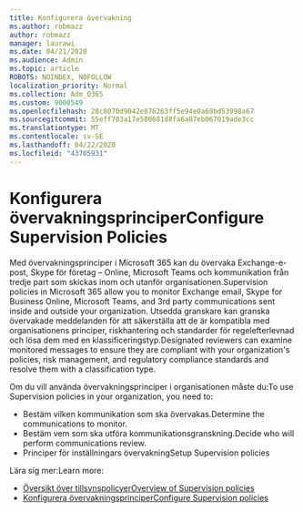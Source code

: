 ```yaml
---
title: Konfigurera övervakning
ms.author: robmazz
author: robmazz
manager: laurawi
ms.date: 04/21/2020
ms.audience: Admin
ms.topic: article
ROBOTS: NOINDEX, NOFOLLOW
localization_priority: Normal
ms.collection: Adm_O365
ms.custom: 9000549
ms.openlocfilehash: 28c8070d9042e876263ff5e94e0a69bd53998a67
ms.sourcegitcommit: 55eff703a17e500681d8fa6a87eb067019ade3cc
ms.translationtype: MT
ms.contentlocale: sv-SE
ms.lasthandoff: 04/22/2020
ms.locfileid: "43705931"
---
```

# <a name="configure-supervision-policies"></a><span data-ttu-id="5142d-102">Konfigurera övervakningsprinciper</span><span class="sxs-lookup"><span data-stu-id="5142d-102">Configure Supervision Policies</span></span>

<span data-ttu-id="5142d-103">Med övervakningsprinciper i Microsoft 365 kan du övervaka Exchange-e-post, Skype för företag – Online, Microsoft Teams och kommunikation från tredje part som skickas inom och utanför organisationen.</span><span class="sxs-lookup"><span data-stu-id="5142d-103">Supervision policies in Microsoft 365 allow you to monitor Exchange email, Skype for Business Online, Microsoft Teams, and 3rd party communications sent inside and outside your organization.</span></span> <span data-ttu-id="5142d-104">Utsedda granskare kan granska övervakade meddelanden för att säkerställa att de är kompatibla med organisationens principer, riskhantering och standarder för regelefterlevnad och lösa dem med en klassificeringstyp.</span><span class="sxs-lookup"><span data-stu-id="5142d-104">Designated reviewers can examine monitored messages to ensure they are compliant with your organization's policies, risk management, and regulatory compliance standards and resolve them with a classification type.</span></span>

<span data-ttu-id="5142d-105">Om du vill använda övervakningsprinciper i organisationen måste du:</span><span class="sxs-lookup"><span data-stu-id="5142d-105">To use Supervision policies in your organization, you need to:</span></span>

- <span data-ttu-id="5142d-106">Bestäm vilken kommunikation som ska övervakas.</span><span class="sxs-lookup"><span data-stu-id="5142d-106">Determine the communications to monitor.</span></span>
- <span data-ttu-id="5142d-107">Bestäm vem som ska utföra kommunikationsgranskning.</span><span class="sxs-lookup"><span data-stu-id="5142d-107">Decide who will perform communications review.</span></span>
- <span data-ttu-id="5142d-108">Principer för inställningars övervakning</span><span class="sxs-lookup"><span data-stu-id="5142d-108">Setup Supervision policies</span></span>

<span data-ttu-id="5142d-109">Lära sig mer:</span><span class="sxs-lookup"><span data-stu-id="5142d-109">Learn more:</span></span>

- [<span data-ttu-id="5142d-110">Översikt över tillsynspolicyer</span><span class="sxs-lookup"><span data-stu-id="5142d-110">Overview of Supervision policies</span></span>](https://docs.microsoft.com/office365/securitycompliance/supervision-policies)
- [<span data-ttu-id="5142d-111">Konfigurera övervakningsprinciper</span><span class="sxs-lookup"><span data-stu-id="5142d-111">Configure Supervision policies</span></span>](https://docs.microsoft.com/office365/securitycompliance/configure-supervision-policies)
